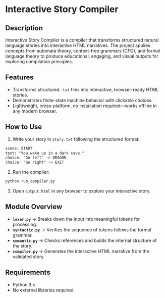 # Interactive Story Compiler

## Description

Interactive Story Compiler is a compiler that transforms structured natural language stories into interactive HTML narratives. The project applies concepts from automata theory, context-free grammars (CFG), and formal language theory to produce educational, engaging, and visual outputs for exploring compilation principles.

## Features

- Transforms structured `.txt` files into interactive, browser-ready HTML stories.
- Demonstrates finite-state machine behavior with clickable choices.
- Lightweight, cross-platform, no installation required—works offline in any modern browser.

## How to Use

1. Write your story in `story.txt` following the structured format:

```txt
scene: START
text: "You wake up in a dark cave."
choice: "Go left" -> DRAGON
choice: "Go right" -> EXIT
```

2. Run the compiler:

```bash
python run_compiler.py
```

3. Open `output.html` in any browser to explore your interactive story.

## Module Overview

- **`lexer.py`** → Breaks down the input into meaningful tokens for processing.
- **`syntactic.py`** → Verifies the sequence of tokens follows the formal grammar.
- **`semantic.py`** → Checks references and builds the internal structure of the story.
- **`compiler.py`** → Generates the interactive HTML narrative from the validated story.

## Requirements

- Python 3.x
- No external libraries required.
